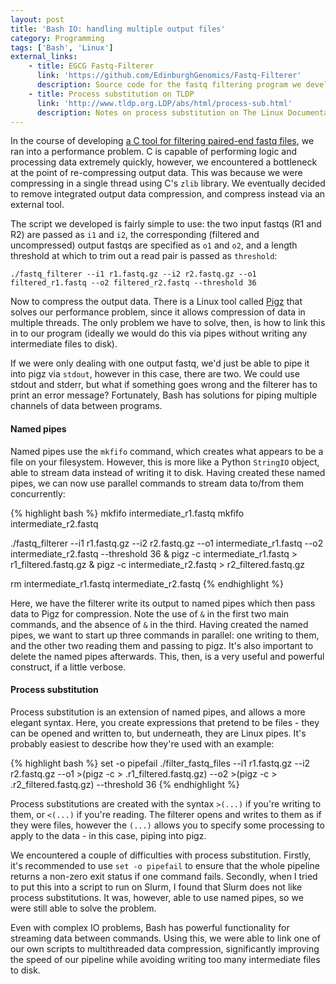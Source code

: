 ```yaml
---
layout: post
title: 'Bash IO: handling multiple output files'
category: Programming
tags: ['Bash', 'Linux']
external_links:
    - title: EGCG Fastq-Filterer
      link: 'https://github.com/EdinburghGenomics/Fastq-Filterer'
      description: Source code for the fastq filtering program we developed
    - title: Process substitution on TLDP
      link: 'http://www.tldp.org.LDP/abs/html/process-sub.html'
      description: Notes on process substitution on The Linux Documentation Project
---
```


In the course of developing [a C tool for filtering paired-end fastq files](https://github.com/EdinburghGenomics/Fastq-Filterer), we ran into a performance problem. C is capable of performing logic and processing data extremely quickly, however, we encountered a bottleneck at the point of re-compressing output data. This was because we were compressing in a single thread using C's `zlib` library. We eventually decided to remove integrated output data compression, and compress instead via an external tool.

The script we developed is fairly simple to use: the two input fastqs (R1 and R2) are passed as `i1` and `i2`, the corresponding (filtered and uncompressed) output fastqs are specified as `o1` and `o2`, and a length threshold at which to trim out a read pair is passed as `threshold`:

    ./fastq_filterer --i1 r1.fastq.gz --i2 r2.fastq.gz --o1 filtered_r1.fastq --o2 filtered_r2.fastq --threshold 36

Now to compress the output data. There is a Linux tool called [Pigz](https://github.com/madler/pigz) that solves our performance problem, since it allows compression of data in multiple threads. The only problem we have to solve, then, is how to link this in to our program (ideally we would do this via pipes without writing any intermediate files to disk).

If we were only dealing with one output fastq, we'd just be able to pipe it into pigz via `stdout`, however in this case, there are two. We could use stdout and stderr, but what if something goes wrong and the filterer has to print an error message? Fortunately, Bash has solutions for piping multiple channels of data between programs.

#### Named pipes
Named pipes use the `mkfifo` command, which creates what appears to be a file on your filesystem. However, this is more like a Python `StringIO` object, able to stream data instead of writing it to disk. Having created these named pipes, we can now use parallel commands to stream data to/from them concurrently:

{% highlight bash %}
mkfifo intermediate_r1.fastq
mkfifo intermediate_r2.fastq

./fastq_filterer --i1 r1.fastq.gz --i2 r2.fastq.gz --o1 intermediate_r1.fastq --o2 intermediate_r2.fastq --threshold 36 &
pigz -c intermediate_r1.fastq > r1_filtered.fastq.gz &
pigz -c intermediate_r2.fastq > r2_filtered.fastq.gz

rm intermediate_r1.fastq intermediate_r2.fastq
{% endhighlight %}

Here, we have the filterer write its output to named pipes which then pass data to Pigz for compression. Note the use of `&` in the first two main commands, and the absence of `&` in the third. Having created the named pipes, we want to start up three commands in parallel: one writing to them, and the other two reading them and passing to pigz. It's also important to delete the named pipes afterwards. This, then, is a very useful and powerful construct, if a little verbose.

#### Process substitution
Process substitution is an extension of named pipes, and allows a more elegant syntax. Here, you create expressions that pretend to be files - they can be opened and written to, but underneath, they are Linux pipes. It's probably easiest to describe how they're used with an example:

{% highlight bash %}
set -o pipefail
./filter_fastq_files --i1 r1.fastq.gz --i2 r2.fastq.gz --o1 >(pigz -c > .r1_filtered.fastq.gz) --o2 >(pigz -c > .r2_filtered.fastq.gz) --threshold 36
{% endhighlight %}

Process substitutions are created with the syntax `>(...)` if you're writing to them, or `<(...)` if you're reading. The filterer opens and writes to them as if they were files, however the `(...)` allows you to specify some processing to apply to the data - in this case, piping into pigz.

We encountered a couple of difficulties with process substitution. Firstly, it's recommended to use `set -o pipefail` to ensure that the whole pipeline returns a non-zero exit status if one command fails. Secondly, when I tried to put this into a script to run on Slurm, I found that Slurm does not like process substitutions. It was, however, able to use named pipes, so we were still able to solve the problem.

Even with complex IO problems, Bash has powerful functionality for streaming data between commands. Using this, we were able to link one of our own scripts to multithreaded data compression, significantly improving the speed of our pipeline while avoiding writing too many intermediate files to disk.
